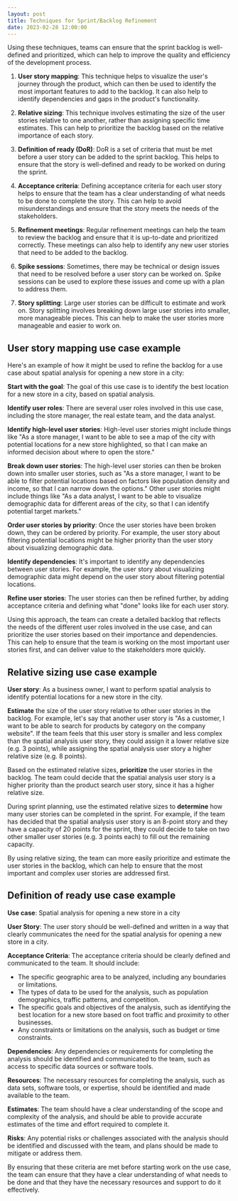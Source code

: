 ```yaml
---
layout: post
title: Techniques for Sprint/Backlog Refinement
date: 2023-02-28 12:00:00
---
```


Using these techniques, teams can ensure that the sprint backlog is well-defined and prioritized, which can help to improve the quality and efficiency of the development process.

1. **User story mapping**: This technique helps to visualize the user's journey through the product, which can then be used to identify the most important features to add to the backlog. It can also help to identify dependencies and gaps in the product's functionality.

2. **Relative sizing**: This technique involves estimating the size of the user stories relative to one another, rather than assigning specific time estimates. This can help to prioritize the backlog based on the relative importance of each story.

3. **Definition of ready (DoR)**: DoR is a set of criteria that must be met before a user story can be added to the sprint backlog. This helps to ensure that the story is well-defined and ready to be worked on during the sprint.

4. **Acceptance criteria**: Defining acceptance criteria for each user story helps to ensure that the team has a clear understanding of what needs to be done to complete the story. This can help to avoid misunderstandings and ensure that the story meets the needs of the stakeholders.

5. **Refinement meetings**: Regular refinement meetings can help the team to review the backlog and ensure that it is up-to-date and prioritized correctly. These meetings can also help to identify any new user stories that need to be added to the backlog.

6. **Spike sessions**: Sometimes, there may be technical or design issues that need to be resolved before a user story can be worked on. Spike sessions can be used to explore these issues and come up with a plan to address them.

7. **Story splitting**: Large user stories can be difficult to estimate and work on. Story splitting involves breaking down large user stories into smaller, more manageable pieces. This can help to make the user stories more manageable and easier to work on.

## User story mapping use case example

Here's an example of how it might be used to refine the backlog for a use case about spatial analysis for opening a new store in a city:

**Start with the goal**: The goal of this use case is to identify the best location for a new store in a city, based on spatial analysis.

**Identify user roles**: There are several user roles involved in this use case, including the store manager, the real estate team, and the data analyst.

**Identify high-level user stories**: High-level user stories might include things like "As a store manager, I want to be able to see a map of the city with potential locations for a new store highlighted, so that I can make an informed decision about where to open the store."

**Break down user stories**: The high-level user stories can then be broken down into smaller user stories, such as "As a store manager, I want to be able to filter potential locations based on factors like population density and income, so that I can narrow down the options." Other user stories might include things like "As a data analyst, I want to be able to visualize demographic data for different areas of the city, so that I can identify potential target markets."

**Order user stories by priority**: Once the user stories have been broken down, they can be ordered by priority. For example, the user story about filtering potential locations might be higher priority than the user story about visualizing demographic data.

**Identify dependencies**: It's important to identify any dependencies between user stories. For example, the user story about visualizing demographic data might depend on the user story about filtering potential locations.

**Refine user stories**: The user stories can then be refined further, by adding acceptance criteria and defining what "done" looks like for each user story.

Using this approach, the team can create a detailed backlog that reflects the needs of the different user roles involved in the use case, and can prioritize the user stories based on their importance and dependencies. This can help to ensure that the team is working on the most important user stories first, and can deliver value to the stakeholders more quickly.

## Relative sizing use case example

**User story**: As a business owner, I want to perform spatial analysis to identify potential locations for a new store in the city.

**Estimate** the size of the user story relative to other user stories in the backlog. For example, let's say that another user story is "As a customer, I want to be able to search for products by category on the company website". If the team feels that this user story is smaller and less complex than the spatial analysis user story, they could assign it a lower relative size (e.g. 3 points), while assigning the spatial analysis user story a higher relative size (e.g. 8 points).

Based on the estimated relative sizes, **prioritize** the user stories in the backlog. The team could decide that the spatial analysis user story is a higher priority than the product search user story, since it has a higher relative size.

During sprint planning, use the estimated relative sizes to **determine** how many user stories can be completed in the sprint. For example, if the team has decided that the spatial analysis user story is an 8-point story and they have a capacity of 20 points for the sprint, they could decide to take on two other smaller user stories (e.g. 3 points each) to fill out the remaining capacity.

By using relative sizing, the team can more easily prioritize and estimate the user stories in the backlog, which can help to ensure that the most important and complex user stories are addressed first.

## Definition of ready use case example

**Use case**: Spatial analysis for opening a new store in a city

**User Story**: The user story should be well-defined and written in a way that clearly communicates the need for the spatial analysis for opening a new store in a city.

**Acceptance Criteria**: The acceptance criteria should be clearly defined and communicated to the team. It should include:

- The specific geographic area to be analyzed, including any boundaries or limitations.
- The types of data to be used for the analysis, such as population demographics, traffic patterns, and competition.
- The specific goals and objectives of the analysis, such as identifying the best location for a new store based on foot traffic and proximity to other businesses.
- Any constraints or limitations on the analysis, such as budget or time constraints.

**Dependencies**: Any dependencies or requirements for completing the analysis should be identified and communicated to the team, such as access to specific data sources or software tools.

**Resources**: The necessary resources for completing the analysis, such as data sets, software tools, or expertise, should be identified and made available to the team.

**Estimates**: The team should have a clear understanding of the scope and complexity of the analysis, and should be able to provide accurate estimates of the time and effort required to complete it.

**Risks**: Any potential risks or challenges associated with the analysis should be identified and discussed with the team, and plans should be made to mitigate or address them.

By ensuring that these criteria are met before starting work on the use case, the team can ensure that they have a clear understanding of what needs to be done and that they have the necessary resources and support to do it effectively.

